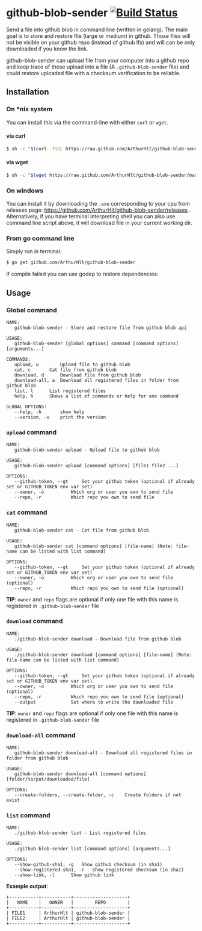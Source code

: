 # github-blob-sender [![Build Status](https://travis-ci.org/ArthurHlt/github-blob-sender.svg?branch=master)](https://travis-ci.org/ArthurHlt/github-blob-sender)

Send a file into github blob in command line (written in golang).
The main goal is to store and restore file (large or medium) in github.
Those files will not be visible on your github repo (instead of github lfs) and will can be only downloaded if you know the link.

github-blob-sender can upload file from your computer into a github repo and keep trace of these upload into a file
(A `.github-blob-sender` file) and could restore uploaded file with a checksum verification to be reliable.

## Installation

### On *nix system

You can install this via the command-line with either `curl` or `wget`.

#### via curl

```bash
$ sh -c "$(curl -fsSL https://raw.github.com/ArthurHlt/github-blob-sender/master/bin/install.sh)"
```

#### via wget

```bash
$ sh -c "$(wget https://raw.github.com/ArthurHlt/github-blob-sender/master/bin/install.sh -O -)"
```

### On windows

You can install it by downloading the `.exe` corresponding to your cpu from releases page: https://github.com/ArthurHlt/github-blob-sender/releases .
Alternatively, if you have terminal interpreting shell you can also use command line script above, it will download file in your current working dir.

### From go command line

Simply run in terminal:

```bash
$ go get github.com/ArthurHlt/github-blob-sender
```

If compile failed you can use godep to restore dependencies:


## Usage

### Global command

```
NAME:
   github-blob-sender - Store and restore file from github blob api

USAGE:
   github-blob-sender [global options] command [command options] [arguments...]

COMMANDS:
   upload, u		Upload file to github blob
   cat, c		Cat file from github blob
   download, d		Download file from github blob
   download-all, a	Download all registered files in folder from github blob
   list, l		List registered files
   help, h		Shows a list of commands or help for one command

GLOBAL OPTIONS:
   --help, -h		show help
   --version, -v	print the version
```

### `upload` command

```
NAME:
   github-blob-sender upload - Upload file to github blob

USAGE:
   github-blob-sender upload [command options] [file1 file2 ...]

OPTIONS:
   --github-token, --gt 	Set your github token (optional if already set or GITHUB_TOKEN env var set)
   --owner, -o 			Which org or user you own to send file
   --repo, -r 			Which repo you own to send file
```

### `cat` command

```
NAME:
   github-blob-sender cat - Cat file from github blob

USAGE:
   github-blob-sender cat [command options] [file-name] (Note: file-name can be listed with list command)

OPTIONS:
   --github-token, --gt 	Set your github token (optional if already set or GITHUB_TOKEN env var set)
   --owner, -o 			Which org or user you own to send file (optional)
   --repo, -r 			Which repo you own to send file (optional)
```

**TIP**: `owner` and `repo` flags are optional if only one file with this name is registered in `.github-blob-sender` file

### `download` command

```
NAME:
   ./github-blob-sender download - Download file from github blob

USAGE:
   ./github-blob-sender download [command options] [file-name] (Note: file-name can be listed with list command)

OPTIONS:
   --github-token, --gt 	Set your github token (optional if already set or GITHUB_TOKEN env var set)
   --owner, -o 			Which org or user you own to send file (optional)
   --repo, -r 			Which repo you own to send file (optional)
   --output 			Set where to write the downloaded file
```

**TIP**: `owner` and `repo` flags are optional if only one file with this name is registered in `.github-blob-sender` file

### `download-all` command

```
NAME:
   github-blob-sender download-all - Download all registered files in folder from github blob

USAGE:
   github-blob-sender download-all [command options] [folder/to/put/downloaded/file]

OPTIONS:
   --create-folders, --create-folder, -c	Create folders if not exist
```
### `list` command

```
NAME:
   ./github-blob-sender list - List registered files

USAGE:
   ./github-blob-sender list [command options] [arguments...]

OPTIONS:
   --show-github-sha1, -g	Show github checksum (in sha1)
   --show-registered-sha1, -r	Show registered checksum (in sha1)
   --show-link, -l		Show github link
```

**Example output**:

```
+-----------+-----------+--------------------+
|   NAME    |   OWNER   |        REPO        |
+-----------+-----------+--------------------+
| FILE1     | ArthurHlt | github-blob-sender |
| FILE2     | ArthurHlt | github-blob-sender |
+-----------+-----------+--------------------+
```

